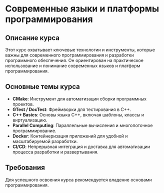 # Современные языки и платформы программирования

## Описание курса

Этот курс охватывает ключевые технологии и инструменты, которые важны для современного программирования и разработки программного обеспечения. Он ориентирован на практическое использование и понимание современных языков и платформ программирования.

## Основные темы курса

- **CMake**: Инструмент для автоматизации сборки программных проектов.
- **GTest / DocTest**: Фреймворки для тестирования в C++.
- **C++ Basics**: Основы языка C++, включая шаблоны, классы и виртуализацию.
- **Parallel Computing**: Параллельные вычисления и многопоточное программирование.
- **Docker**: Контейнеризация приложений для удобной и масштабируемой разработки.
- **CI/CD**: Непрерывная интеграция и доставка для автоматизации процесса разработки и развертывания.

## Требования

Для успешного освоения курса рекомендуется владение основами программирования.
